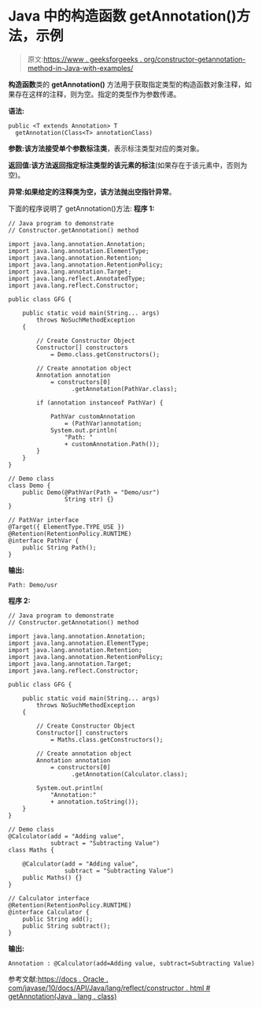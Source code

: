 # Java 中的构造函数 getAnnotation()方法，示例

> 原文:[https://www . geeksforgeeks . org/constructor-getannotation-method-in-Java-with-examples/](https://www.geeksforgeeks.org/constructor-getannotation-method-in-java-with-examples/)

**构造函数**类的 **getAnnotation()** 方法用于获取指定类型的构造函数对象注释，如果存在这样的注释，则为空。指定的类型作为参数传递。

**语法:**

```
public <T extends Annotation> T
  getAnnotation(Class<T> annotationClass)

```

**参数:**该方法接受单个参数**标注类**，表示标注类型对应的类对象。

**返回值:**该方法返回指定标注类型的**该元素的标注**(如果存在于该元素中，否则为空)。

**异常:**如果给定的注释类为空，该方法抛出**空指针异常**。

下面的程序说明了 getAnnotation()方法:
**程序 1:**

```
// Java program to demonstrate
// Constructor.getAnnotation() method

import java.lang.annotation.Annotation;
import java.lang.annotation.ElementType;
import java.lang.annotation.Retention;
import java.lang.annotation.RetentionPolicy;
import java.lang.annotation.Target;
import java.lang.reflect.AnnotatedType;
import java.lang.reflect.Constructor;

public class GFG {

    public static void main(String... args)
        throws NoSuchMethodException
    {

        // Create Constructor Object
        Constructor[] constructors
            = Demo.class.getConstructors();

        // Create annotation object
        Annotation annotation
            = constructors[0]
                  .getAnnotation(PathVar.class);

        if (annotation instanceof PathVar) {

            PathVar customAnnotation
                = (PathVar)annotation;
            System.out.println(
                "Path: "
                + customAnnotation.Path());
        }
    }
}

// Demo class
class Demo {
    public Demo(@PathVar(Path = "Demo/usr")
                String str) {}
}

// PathVar interface
@Target({ ElementType.TYPE_USE })
@Retention(RetentionPolicy.RUNTIME)
@interface PathVar {
    public String Path();
}
```

**输出:**

```
Path: Demo/usr

```

**程序 2:**

```
// Java program to demonstrate
// Constructor.getAnnotation() method

import java.lang.annotation.Annotation;
import java.lang.annotation.ElementType;
import java.lang.annotation.Retention;
import java.lang.annotation.RetentionPolicy;
import java.lang.annotation.Target;
import java.lang.reflect.Constructor;

public class GFG {

    public static void main(String... args)
        throws NoSuchMethodException
    {

        // Create Constructor Object
        Constructor[] constructors
            = Maths.class.getConstructors();

        // Create annotation object
        Annotation annotation
            = constructors[0]
                  .getAnnotation(Calculator.class);

        System.out.println(
            "Annotation:"
            + annotation.toString());
    }
}

// Demo class
@Calculator(add = "Adding value",
            subtract = "Subtracting Value")
class Maths {

    @Calculator(add = "Adding value",
                subtract = "Subtracting Value")
    public Maths() {}
}

// Calculator interface
@Retention(RetentionPolicy.RUNTIME)
@interface Calculator {
    public String add();
    public String subtract();
}
```

**输出:**

```
Annotation : @Calculator(add=Adding value, subtract=Subtracting Value)

```

参考文献:[https://docs . Oracle . com/javase/10/docs/API/Java/lang/reflect/constructor . html # getAnnotation(Java . lang . class)](https://docs.oracle.com/javase/10/docs/api/java/lang/reflect/Constructor.html#getAnnotation(java.lang.Class))